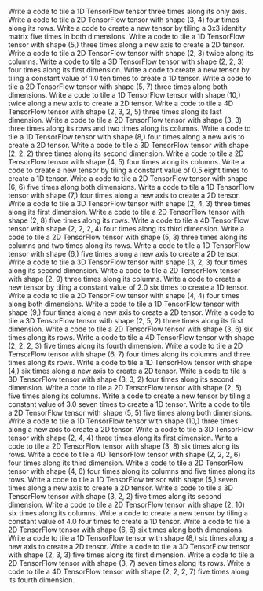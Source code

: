 Write a code to tile a 1D TensorFlow tensor three times along its only axis.
Write a code to tile a 2D TensorFlow tensor with shape (3, 4) four times along its rows.
Write a code to create a new tensor by tiling a 3x3 identity matrix five times in both dimensions.
Write a code to tile a 1D TensorFlow tensor with shape (5,) three times along a new axis to create a 2D tensor.
Write a code to tile a 2D TensorFlow tensor with shape (2, 3) twice along its columns.
Write a code to tile a 3D TensorFlow tensor with shape (2, 2, 3) four times along its first dimension.
Write a code to create a new tensor by tiling a constant value of 1.0 ten times to create a 1D tensor.
Write a code to tile a 2D TensorFlow tensor with shape (5, 7) three times along both dimensions.
Write a code to tile a 1D TensorFlow tensor with shape (10,) twice along a new axis to create a 2D tensor.
Write a code to tile a 4D TensorFlow tensor with shape (2, 3, 2, 5) three times along its last dimension.
Write a code to tile a 2D TensorFlow tensor with shape (3, 3) three times along its rows and two times along its columns.
Write a code to tile a 1D TensorFlow tensor with shape (8,) four times along a new axis to create a 2D tensor.
Write a code to tile a 3D TensorFlow tensor with shape (2, 2, 2) three times along its second dimension.
Write a code to tile a 2D TensorFlow tensor with shape (4, 5) four times along its columns.
Write a code to create a new tensor by tiling a constant value of 0.5 eight times to create a 1D tensor.
Write a code to tile a 2D TensorFlow tensor with shape (6, 6) five times along both dimensions.
Write a code to tile a 1D TensorFlow tensor with shape (7,) four times along a new axis to create a 2D tensor.
Write a code to tile a 3D TensorFlow tensor with shape (2, 4, 3) three times along its first dimension.
Write a code to tile a 2D TensorFlow tensor with shape (2, 8) five times along its rows.
Write a code to tile a 4D TensorFlow tensor with shape (2, 2, 2, 4) four times along its third dimension.
Write a code to tile a 2D TensorFlow tensor with shape (5, 3) three times along its columns and two times along its rows.
Write a code to tile a 1D TensorFlow tensor with shape (6,) five times along a new axis to create a 2D tensor.
Write a code to tile a 3D TensorFlow tensor with shape (3, 2, 3) four times along its second dimension.
Write a code to tile a 2D TensorFlow tensor with shape (2, 9) three times along its columns.
Write a code to create a new tensor by tiling a constant value of 2.0 six times to create a 1D tensor.
Write a code to tile a 2D TensorFlow tensor with shape (4, 4) four times along both dimensions.
Write a code to tile a 1D TensorFlow tensor with shape (9,) four times along a new axis to create a 2D tensor.
Write a code to tile a 3D TensorFlow tensor with shape (2, 5, 2) three times along its first dimension.
Write a code to tile a 2D TensorFlow tensor with shape (3, 6) six times along its rows.
Write a code to tile a 4D TensorFlow tensor with shape (2, 2, 2, 3) five times along its fourth dimension.
Write a code to tile a 2D TensorFlow tensor with shape (6, 7) four times along its columns and three times along its rows.
Write a code to tile a 1D TensorFlow tensor with shape (4,) six times along a new axis to create a 2D tensor.
Write a code to tile a 3D TensorFlow tensor with shape (3, 3, 2) four times along its second dimension.
Write a code to tile a 2D TensorFlow tensor with shape (2, 5) five times along its columns.
Write a code to create a new tensor by tiling a constant value of 3.0 seven times to create a 1D tensor.
Write a code to tile a 2D TensorFlow tensor with shape (5, 5) five times along both dimensions.
Write a code to tile a 1D TensorFlow tensor with shape (10,) three times along a new axis to create a 2D tensor.
Write a code to tile a 3D TensorFlow tensor with shape (2, 4, 4) three times along its first dimension.
Write a code to tile a 2D TensorFlow tensor with shape (3, 8) six times along its rows.
Write a code to tile a 4D TensorFlow tensor with shape (2, 2, 2, 6) four times along its third dimension.
Write a code to tile a 2D TensorFlow tensor with shape (4, 6) four times along its columns and five times along its rows.
Write a code to tile a 1D TensorFlow tensor with shape (5,) seven times along a new axis to create a 2D tensor.
Write a code to tile a 3D TensorFlow tensor with shape (3, 2, 2) five times along its second dimension.
Write a code to tile a 2D TensorFlow tensor with shape (2, 10) six times along its columns.
Write a code to create a new tensor by tiling a constant value of 4.0 four times to create a 1D tensor.
Write a code to tile a 2D TensorFlow tensor with shape (6, 6) six times along both dimensions.
Write a code to tile a 1D TensorFlow tensor with shape (8,) six times along a new axis to create a 2D tensor.
Write a code to tile a 3D TensorFlow tensor with shape (2, 3, 3) five times along its first dimension.
Write a code to tile a 2D TensorFlow tensor with shape (3, 7) seven times along its rows.
Write a code to tile a 4D TensorFlow tensor with shape (2, 2, 2, 7) five times along its fourth dimension.